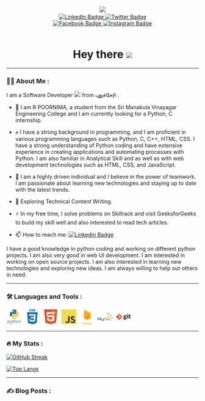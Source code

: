 <div id="header" align="center">
  <img src="https://media.giphy.com/media/M9gbBd9nbDrOTu1Mqx/giphy.gif" width="100"/>
</div>

<div id="badges" align="center">
  <a href="...............my linkedin link">
    <img src="https://img.shields.io/badge/LinkedIn-red?style=for-the-badge&logo=linkedin&logoColor=white" alt="LinkedIn Badge"/>
  </a>
  <a href="........................my twitter link">
    <img src="https://img.shields.io/badge/Twitter-blue?style=for-the-badge&logo=twitter&logoColor=white" alt="Twitter Badge"/>
  </a>
</div>

<div id="badges" align="center">
  <a href=".............................my fb link">
    <img src="https://img.shields.io/badge/Facebook-red?style=for-the-badge&logo=facebook&logoColor=white" alt="Facebook Badge"/>
  </a>
  <a href="..................................my insta link">
    <img src="https://img.shields.io/badge/Instagram-blue?style=for-the-badge&logo=instagram&logoColor=white" alt="Instagram Badge"/>
  </a>
</div>

<div align="center">
  <img src="https://komarev.com/ghpvc/?username=PoornimaRajkumar&style=flat-square&color=blue" alt="" />
  <h1>
  Hey there
  <img src="https://media.giphy.com/media/hvRJCLFzcasrR4ia7z/giphy.gif" width="30px"/>
</h1>
</div>


---

### :woman_technologist: About Me :
I am a Software Developer <img src="https://media.giphy.com/media/WUlplcMpOCEmTGBtBW/giphy.gif" width="30"> from புதுச்சேரி .

- :telescope: I am R POORNIMA, a student from the Sri Manakula Vinayagar Engineering College and I am currently looking for a Python, C internship.

- :fist: I have a strong background in programming, and I am proficient in various programming languages such as Python, C, C++, HTML, CSS. I have a strong understanding of Python coding and have extensive experience in creating applications and automating processes with Python. I am also familiar in Analytical Skill and as well as with web development technologies such as HTML, CSS, and JavaScript.

- :bust_in_silhouette: I am a highly driven individual and I believe in the power of teamwork. I am passionate about learning new technologies and staying up to date with the latest trends.

- :seedling: Exploring Technical Content Writing.

- :zap: In my free time, I solve problems on Skillrack and visit GeeksforGeeks to build my skill well and also interested to read tech articles.

- :mailbox: How to reach me: [![Linkedin Badge](https://img.shields.io/badge/-Poorni-blue?style=flat&logo=Linkedin&logoColor=white)](https://www.linkedin.com/in/sharmilaa-s-299874294)

I have a good knowledge in python coding and working on different python projects. I am also very good in web UI development. I am interested in working on open source projects. I am also interested in learning new technologies and exploring new ideas. I am always willing to help out others in need.

---

### :hammer_and_wrench: Languages and Tools :
<div>
  <img src="https://github.com/devicons/devicon/blob/master/icons/python/python-original-wordmark.svg" title="Java" alt="Java" width="40" height="40"/>&nbsp;
  <img src="https://github.com/devicons/devicon/blob/master/icons/css3/css3-plain-wordmark.svg"  title="CSS3" alt="CSS" width="40" height="40"/>&nbsp;
  <img src="https://github.com/devicons/devicon/blob/master/icons/html5/html5-original.svg" title="HTML5" alt="HTML" width="40" height="40"/>&nbsp;
  <img src="https://github.com/devicons/devicon/blob/master/icons/javascript/javascript-original.svg" title="JavaScript" alt="JavaScript" width="40" height="40"/>&nbsp;
  <img src="https://github.com/devicons/devicon/blob/master/icons/firebase/firebase-plain-wordmark.svg" title="Firebase" alt="Firebase" width="40" height="40"/>&nbsp;
  <img src="https://github.com/devicons/devicon/blob/master/icons/mysql/mysql-original-wordmark.svg" title="MySQL"  alt="MySQL" width="40" height="40"/>&nbsp;
  <img src="https://github.com/devicons/devicon/blob/master/icons/git/git-original-wordmark.svg" title="Git" **alt="Git" width="40" height="40"/>
</div>

---

### :fire: My Stats :
[![GitHub Streak](http://github-readme-streak-stats.herokuapp.com?user=PoornimaRajkumar&theme=dark&background=000000)](https://git.io/streak-stats)

[![Top Langs](https://github-readme-stats.vercel.app/api/top-langs/?username=PoornimaRajkumar&layout=compact&theme=vision-friendly-dark)](https://github.com/anuraghazra/github-readme-stats)

---

### :writing_hand: Blog Posts :
<!-- BLOG-POST-LIST:START -->
<!-- BLOG-POST-LIST:END -->

<!--
**PoornimaRajkumar/PoornimaRajkumar** is a ✨ _special_ ✨ repository because its `README.md` (this file) appears on your GitHub profile.

Here are some ideas to get you started:

- 🔭 I’m currently working on ...
- 🌱 I’m currently learning ...
- 👯 I’m looking to collaborate on ...
- 🤔 I’m looking for help with ...
- 💬 Ask me about ...
- 📫 How to reach me: ...
- 😄 Pronouns: ...
- ⚡ Fun fact: ...
-->
